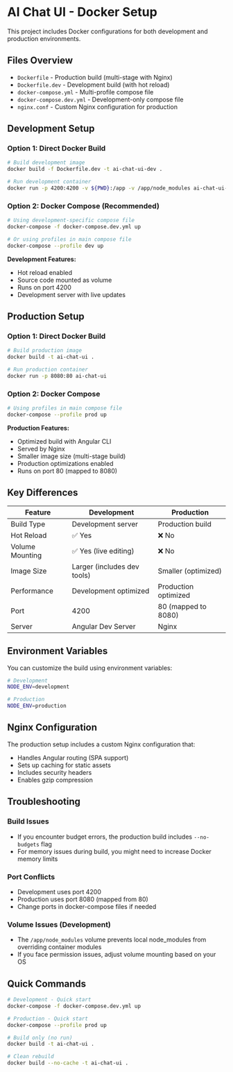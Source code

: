 # AI Chat UI - Docker Setup

This project includes Docker configurations for both development and production environments.

## Files Overview

- `Dockerfile` - Production build (multi-stage with Nginx)
- `Dockerfile.dev` - Development build (with hot reload)
- `docker-compose.yml` - Multi-profile compose file
- `docker-compose.dev.yml` - Development-only compose file
- `nginx.conf` - Custom Nginx configuration for production

## Development Setup

### Option 1: Direct Docker Build

```bash
# Build development image
docker build -f Dockerfile.dev -t ai-chat-ui-dev .

# Run development container
docker run -p 4200:4200 -v ${PWD}:/app -v /app/node_modules ai-chat-ui-dev
```

### Option 2: Docker Compose (Recommended)

```bash
# Using development-specific compose file
docker-compose -f docker-compose.dev.yml up

# Or using profiles in main compose file
docker-compose --profile dev up
```

**Development Features:**

- Hot reload enabled
- Source code mounted as volume
- Runs on port 4200
- Development server with live updates

## Production Setup

### Option 1: Direct Docker Build

```bash
# Build production image
docker build -t ai-chat-ui .

# Run production container
docker run -p 8080:80 ai-chat-ui
```

### Option 2: Docker Compose

```bash
# Using profiles in main compose file
docker-compose --profile prod up
```

**Production Features:**

- Optimized build with Angular CLI
- Served by Nginx
- Smaller image size (multi-stage build)
- Production optimizations enabled
- Runs on port 80 (mapped to 8080)

## Key Differences

| Feature         | Development                 | Production           |
| --------------- | --------------------------- | -------------------- |
| Build Type      | Development server          | Production build     |
| Hot Reload      | ✅ Yes                      | ❌ No                |
| Volume Mounting | ✅ Yes (live editing)       | ❌ No                |
| Image Size      | Larger (includes dev tools) | Smaller (optimized)  |
| Performance     | Development optimized       | Production optimized |
| Port            | 4200                        | 80 (mapped to 8080)  |
| Server          | Angular Dev Server          | Nginx                |

## Environment Variables

You can customize the build using environment variables:

```bash
# Development
NODE_ENV=development

# Production
NODE_ENV=production
```

## Nginx Configuration

The production setup includes a custom Nginx configuration that:

- Handles Angular routing (SPA support)
- Sets up caching for static assets
- Includes security headers
- Enables gzip compression

## Troubleshooting

### Build Issues

- If you encounter budget errors, the production build includes `--no-budgets` flag
- For memory issues during build, you might need to increase Docker memory limits

### Port Conflicts

- Development uses port 4200
- Production uses port 8080 (mapped from 80)
- Change ports in docker-compose files if needed

### Volume Issues (Development)

- The `/app/node_modules` volume prevents local node_modules from overriding container modules
- If you face permission issues, adjust volume mounting based on your OS

## Quick Commands

```bash
# Development - Quick start
docker-compose -f docker-compose.dev.yml up

# Production - Quick start
docker-compose --profile prod up

# Build only (no run)
docker build -t ai-chat-ui .

# Clean rebuild
docker build --no-cache -t ai-chat-ui .
```

